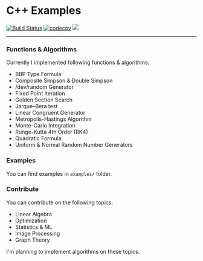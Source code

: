 # C++ Examples
[![Build Status](https://travis-ci.org/mrtkp9993/Cpp-Examples.svg?branch=master)](https://travis-ci.org/mrtkp9993/Cpp-Examples) 
[![codecov](https://codecov.io/gh/mrtkp9993/Cpp-Examples/branch/master/graph/badge.svg)](https://codecov.io/gh/mrtkp9993/Cpp-Examples)
![](https://img.shields.io/github/license/mrtkp9993/Cpp-Examples.svg)
***

### Functions & Algorithms

Currently I implemented following functions & algorithms:

* BBP Type Formula
* Composite Simpson & Double Simpson
* /dev/random Generator
* Fixed Point Iteration
* Golden Section Search
* Jarque–Bera test
* Linear Congruent Generator
* Metropolis-Hastings Algorithm
* Monte-Carlo Integration
* Runge-Kutta 4th Order (RK4)
* Quadratic Formula
* Uniform & Normal Random Number Generators


### Examples

You can find examples in `examples/` folder.

### Contribute

You can contribute on the following topics:

* Linear Algebra
* Optimization
* Statistics & ML
* Image Processing
* Graph Theory

I'm planning to implement algorithms on these topics.
